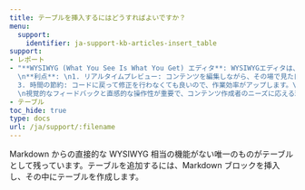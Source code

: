 ```yaml
---
title: テーブルを挿入するにはどうすればよいですか？
menu:
  support:
    identifier: ja-support-kb-articles-insert_table
support:
- レポート
- "**WYSIWYG (What You See Is What You Get) エディタ**: WYSIWYGエディタは、作成中の内容が実際にブラウザでどのように表示されるかを直感的に確認できる、視覚的でフレンドリーな編集ツールです。この編集スタイルを利用することで、ユーザーは編集結果をリアルタイムで確認しながら、テキストコンテンツを作成、編集することができます。\n\
  \n**利点**: \n1. リアルタイムプレビュー: コンテンツを編集しながら、その場で見た目を確認できます。\n2. ユーザーフレンドリー: プログラミング知識がなくても、簡単に使うことができます。\n\
  3. 時間の節約: コードに戻って修正を行わなくても良いので、作業効率がアップします。\n\n**用途**: ブログ投稿の作成、ウェブサイトのレイアウト調整、またはマーケティング資料のデザインに最適です。これにより、技術的なバックグラウンドを持たない人でも高度なコンテンツを作成することが可能になります。\n\
  \n視覚的なフィードバックと直感的な操作性が重要で、コンテンツ作成者のニーズに応える理想的なソリューションです。"
- テーブル
toc_hide: true
type: docs
url: /ja/support/:filename
---
```


Markdown からの直接的な WYSIWYG 相当の機能がない唯一のものがテーブルとして残っています。テーブルを追加するには、Markdown ブロックを挿入し、その中にテーブルを作成します。